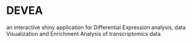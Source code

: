 # DEVEA
 an interactive shiny application for Differential Expression analysis, data Visualization and Enrichment Analysis of transcriptomics data
